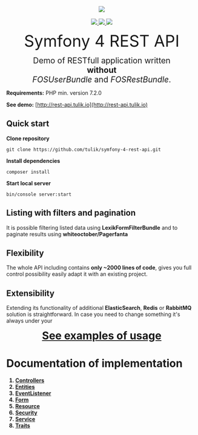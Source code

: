 <p align="center">
<a href="https://insight.symfony.com/projects/48af693f-97d3-4f11-a697-3e6ec9ff7e3c">
	<img src="https://insight.symfony.com/projects/48af693f-97d3-4f11-a697-3e6ec9ff7e3c/big.svg"/>
</a>
<br/>
<br/>
<a href="https://travis-ci.org/tulik/symfony-4-rest-api.svg?branch=master">
	<img src="https://travis-ci.org/tulik/symfony-4-rest-api.svg?branch=master"/>

<a href="https://scrutinizer-ci.com/g/tulik/symfony-4-rest-api/?branch=master">
	<img src="https://scrutinizer-ci.com/g/tulik/symfony-4-rest-api/badges/coverage.png?b=master"/>
</a>

<a href="https://scrutinizer-ci.com/g/tulik/symfony-4-rest-api/?branch=master">
	<img src="https://scrutinizer-ci.com/g/tulik/symfony-4-rest-api/badges/quality-score.png?b=master"/>
</a>

</p>

<p align="center"> 
<abbr style="font-size: 3em;"> Symfony 4 REST API</abbr>
</p>

<p align="center">  
<abbr style="font-size: 1.5em;">Demo of RESTfull application written <br/><strong>without</strong><br/> <i>FOSUserBundle</i> and <i>FOSRestBundle</i>. </abbr>
</p>

**Requirements:** PHP min. version 7.2.0

**See demo:** [http://rest-api.tulik.io](http://rest-api.tulik.io)

## Quick start

**Clone repository**

```
git clone https://github.com/tulik/symfony-4-rest-api.git
```

**Install dependencies**

```
composer install
```

**Start local server**

```
bin/console server:start
```

## Listing with filters and pagination
It is possible filtering listed data using **LexikFormFilterBundle** and to paginate results using **whiteoctober/Pagerfanta**

## Flexibility
The whole API including contains **only ~2000 lines of code**, gives you full control possibility easily adapt it with an existing project.

## Extensibility
 Extending its functionality of additional **ElasticSearch**, **Redis** or **RabbitMQ** solution is straightforward. In case you need to change something it's always under your 

<p align="center">
<abbr><strong><a style="font-size: 2em;" href="EXAMPLES.md">See examples of usage</a></strong></abbr>
</p>

<strong>
</p>

# Documentation of implementation
1. [Controllers](tree/master/src/Controller)
2. [Entities](tree/master/src/Entity)
3. [EventListener](tree/master/src/EventListener)
4. [Form](tree/master/src/EventListener)
5. [Resource](tree/master/src/Resource)
6. [Security](tree/master/src/Security)
7. [Service](tree/master/src/Service)
8. [Traits](tree/master/src/Traits)
